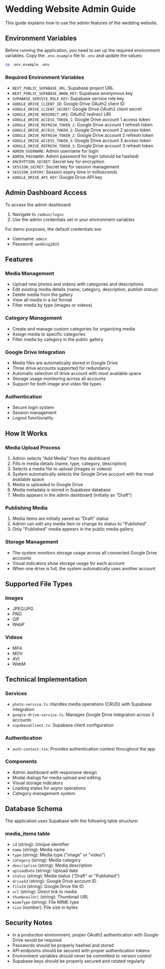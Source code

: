 # Wedding Website Admin Guide

This guide explains how to use the admin features of the wedding website.

## Environment Variables

Before running the application, you need to set up the required environment variables. Copy the `.env.example` file to `.env` and update the values:

```bash
cp .env.example .env
```

### Required Environment Variables

- `NEXT_PUBLIC_SUPABASE_URL`: Supabase project URL
- `NEXT_PUBLIC_SUPABASE_ANON_KEY`: Supabase anonymous key
- `SUPABASE_SERVICE_ROLE_KEY`: Supabase service role key
- `GOOGLE_DRIVE_CLIENT_ID`: Google Drive OAuth2 client ID
- `GOOGLE_DRIVE_CLIENT_SECRET`: Google Drive OAuth2 client secret
- `GOOGLE_DRIVE_REDIRECT_URI`: OAuth2 redirect URI
- `GOOGLE_DRIVE_ACCESS_TOKEN_1`: Google Drive account 1 access token
- `GOOGLE_DRIVE_REFRESH_TOKEN_1`: Google Drive account 1 refresh token
- `GOOGLE_DRIVE_ACCESS_TOKEN_2`: Google Drive account 2 access token
- `GOOGLE_DRIVE_REFRESH_TOKEN_2`: Google Drive account 2 refresh token
- `GOOGLE_DRIVE_ACCESS_TOKEN_3`: Google Drive account 3 access token
- `GOOGLE_DRIVE_REFRESH_TOKEN_3`: Google Drive account 3 refresh token
- `ADMIN_USERNAME`: Admin username for login
- `ADMIN_PASSWORD`: Admin password for login (should be hashed)
- `ENCRYPTION_SECRET`: Secret key for encryption
- `SESSION_SECRET`: Secret key for session management
- `SESSION_EXPIRY`: Session expiry time in milliseconds
- `GOOGLE_DRIVE_API_KEY`: Google Drive API key

## Admin Dashboard Access

To access the admin dashboard:
1. Navigate to `/admin/login`
2. Use the admin credentials set in your environment variables

For demo purposes, the default credentials are:
- Username: `admin`
- Password: `wedding2025`

## Features

### Media Management
- Upload new photos and videos with categories and descriptions
- Edit existing media details (name, category, description, publish status)
- Delete media from the gallery
- View all media in a list format
- Filter media by type (images or videos)

### Category Management
- Create and manage custom categories for organizing media
- Assign media to specific categories
- Filter media by category in the public gallery

### Google Drive Integration
- Media files are automatically stored in Google Drive
- Three drive accounts supported for redundancy
- Automatic selection of drive account with most available space
- Storage usage monitoring across all accounts
- Support for both image and video file types

### Authentication
- Secure login system
- Session management
- Logout functionality

## How It Works

### Media Upload Process
1. Admin selects "Add Media" from the dashboard
2. Fills in media details (name, type, category, description)
3. Selects a media file to upload (images or videos)
4. System automatically selects the Google Drive account with the most available space
5. Media is uploaded to Google Drive
6. Media metadata is stored in Supabase database
7. Media appears in the admin dashboard (initially as "Draft")

### Publishing Media
1. Media items are initially saved as "Draft" status
2. Admin can edit any media item to change its status to "Published"
3. Only "Published" media appears in the public media gallery

### Storage Management
- The system monitors storage usage across all connected Google Drive accounts
- Visual indicators show storage usage for each account
- When one drive is full, the system automatically uses another account

## Supported File Types

### Images
- JPEG/JPG
- PNG
- GIF
- WebP

### Videos
- MP4
- MOV
- AVI
- WebM

## Technical Implementation

### Services
- `photo-service.ts`: Handles media operations (CRUD) with Supabase integration
- `google-drive-service.ts`: Manages Google Drive integration across 3 accounts
- `supabaseClient.ts`: Supabase client configuration

### Authentication
- `auth-context.tsx`: Provides authentication context throughout the app

### Components
- Admin dashboard with responsive design
- Modal dialogs for media upload and editing
- Visual storage indicators
- Loading states for async operations
- Category management system

## Database Schema

The application uses Supabase with the following table structure:

### media_items table
- `id` (string): Unique identifier
- `name` (string): Media name
- `type` (string): Media type ("image" or "video")
- `category` (string): Media category
- `description` (string): Media description
- `uploadDate` (string): Upload date
- `status` (string): Media status ("Draft" or "Published")
- `driveId` (string): Google Drive account ID
- `fileId` (string): Google Drive file ID
- `url` (string): Direct link to media
- `thumbnailUrl` (string): Thumbnail URL
- `mimeType` (string): File MIME type
- `size` (number): File size in bytes

## Security Notes
- In a production environment, proper OAuth2 authentication with Google Drive would be required
- Passwords should be properly hashed and stored
- API endpoints should be secured with proper authentication tokens
- Environment variables should never be committed to version control
- Supabase keys should be properly secured and rotated regularly